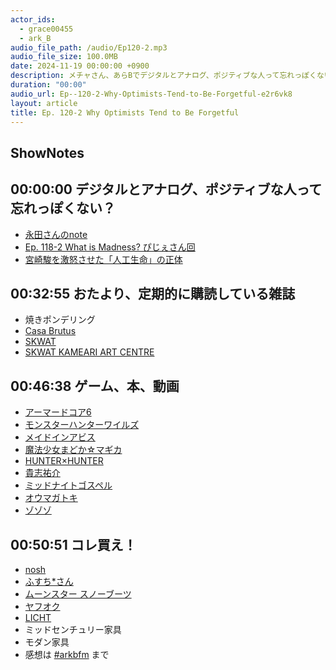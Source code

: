 ```yaml
---
actor_ids:
  - grace00455
  - ark_B
audio_file_path: /audio/Ep120-2.mp3
audio_file_size: 100.0MB
date: 2024-11-19 00:00:00 +0900
description: メチャさん、あらBでデジタルとアナログ、ポジティブな人って忘れっぽくない？、定期的に購読している雑誌、ミッドナイトゴスペル、心霊YouTuberなどについて話しました。
duration: "00:00"
audio_url: Ep--120-2-Why-Optimists-Tend-to-Be-Forgetful-e2r6vk8
layout: article
title: Ep. 120-2 Why Optimists Tend to Be Forgetful
---
```


## ShowNotes

## 00:00:00 デジタルとアナログ、ポジティブな人って忘れっぽくない？

* [永田さんのnote](https://note.com/nagata0215/n/ne919081a97d2?sub_rt=share_sb)
* [Ep. 118-2 What is Madness? ぴじぇさん回](https://www.arkbfm.com/episode/118-2)
* [宮崎駿を激怒させた「人工生命」の正体](https://xtech.nikkei.com/atcl/nxt/column/18/00620/031100002/)

## 00:32:55 おたより、定期的に購読している雑誌

* 焼きポンデリング
* [Casa Brutus](https://amzn.to/3YNWlJ6)
* [SKWAT](https://casabrutus.com/tags/skwat)
* [SKWAT KAMEARI ART CENTRE](https://prtimes.jp/main/html/rd/p/000000483.000015279.html)

## 00:46:38 ゲーム、本、動画
* [アーマードコア6](https://amzn.to/3V2iYs7)
* [モンスターハンターワイルズ](https://www.monsterhunter.com/wilds/ja-jp/)
* [メイドインアビス](https://amzn.to/4hWBlbH)
* [魔法少女まどか☆マギカ](https://www.madoka-magica.com/tv/character/)
* [HUNTER×HUNTER](https://amzn.to/4fpHw6B)
* [貴志祐介](https://amzn.to/4hYh7yj)
* [ミッドナイトゴスペル](https://www.netflix.com/jp/title/80987903)
* [オウマガトキ](https://www.youtube.com/@omgfilm)
* [ゾゾゾ](https://www.youtube.com/@zozozo)

## 00:50:51 コレ買え！

* [nosh](https://nosh.jp/)
* [ふすち*さん](https://x.com/manbow_ika)
* [ムーンスター スノーブーツ](https://amzn.to/3ZaTrzo)
* [ヤフオク](https://auctions.yahoo.co.jp/)
* [LICHT](https://licht-gallery.com/)
* ミッドセンチュリー家具
* モダン家具
* 感想は [#arkbfm](https://x.com/search?q=%23arkbfm&src=typed_query&f=live) まで